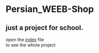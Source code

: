 # Persian_WEEB-Shop
## just a project for school.

open the [index](https://github.com/AliAlmasi/Persian_WEEB-Shop/blob/main/index.php) file  
to see the whole project
